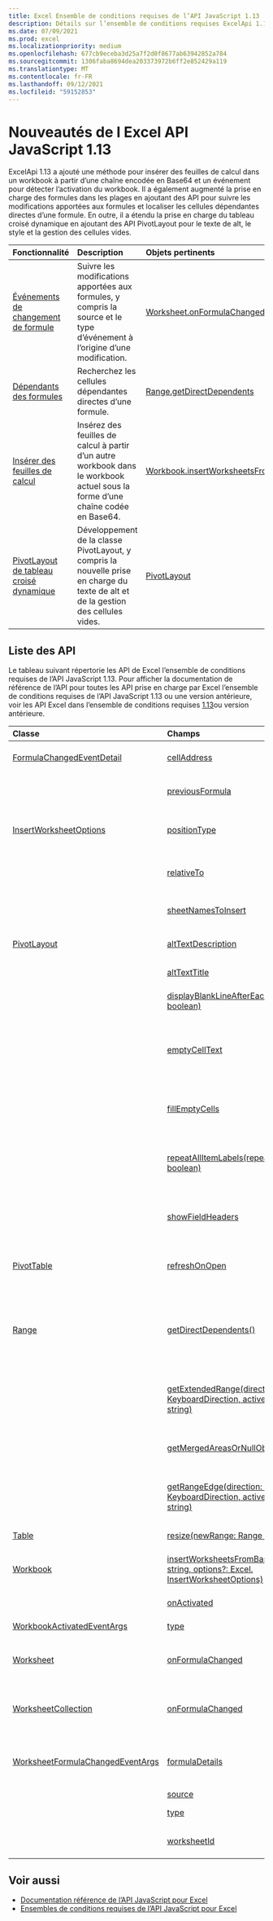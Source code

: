 ```yaml
---
title: Excel Ensemble de conditions requises de l’API JavaScript 1.13
description: Détails sur l’ensemble de conditions requises ExcelApi 1.13.
ms.date: 07/09/2021
ms.prod: excel
ms.localizationpriority: medium
ms.openlocfilehash: 677cb9eceba3d25a7f2d0f8677ab63942852a784
ms.sourcegitcommit: 1306faba8694dea203373972b6ff2e852429a119
ms.translationtype: MT
ms.contentlocale: fr-FR
ms.lasthandoff: 09/12/2021
ms.locfileid: "59152853"
---
```

# <a name="whats-new-in-excel-javascript-api-113"></a>Nouveautés de l Excel API JavaScript 1.13

ExcelApi 1.13 a ajouté une méthode pour insérer des feuilles de calcul dans un workbook à partir d’une chaîne encodée en Base64 et un événement pour détecter l’activation du workbook. Il a également augmenté la prise en charge des formules dans les plages en ajoutant des API pour suivre les modifications apportées aux formules et localiser les cellules dépendantes directes d’une formule. En outre, il a étendu la prise en charge du tableau croisé dynamique en ajoutant des API PivotLayout pour le texte de alt, le style et la gestion des cellules vides.

| Fonctionnalité | Description | Objets pertinents |
|:--- |:--- |:--- |
| [Événements de changement de formule](../../excel/excel-add-ins-worksheets.md#detect-formula-changes) | Suivre les modifications apportées aux formules, y compris la source et le type d’événement à l’origine d’une modification. | [Worksheet.onFormulaChanged](/javascript/api/excel/excel.worksheet#onFormulaChanged)|
| [Dépendants des formules](../../excel/excel-add-ins-ranges-precedents-dependents.md#get-the-direct-dependents-of-a-formula) | Recherchez les cellules dépendantes directes d’une formule. | [Range.getDirectDependents](/javascript/api/excel/excel.range#getDirectDependents__) |
| [Insérer des feuilles de calcul](../../excel//excel-add-ins-workbooks.md#insert-a-copy-of-an-existing-workbook-into-the-current-one) | Insérez des feuilles de calcul à partir d’un autre workbook dans le workbook actuel sous la forme d’une chaîne codée en Base64. | [Workbook.insertWorksheetsFromBase64](/javascript/api/excel/excel.workbook#insertWorksheetsFromBase64_base64File__options_) |
| [PivotLayout de tableau croisé dynamique](../../excel/excel-add-ins-pivottables.md#other-pivotlayout-functions) | Développement de la classe PivotLayout, y compris la nouvelle prise en charge du texte de alt et de la gestion des cellules vides. | [PivotLayout](/javascript/api/excel/excel.pivotlayout) |

## <a name="api-list"></a>Liste des API

Le tableau suivant répertorie les API de Excel l’ensemble de conditions requises de l’API JavaScript 1.13. Pour afficher la documentation de référence de l’API pour toutes les API prise en charge par Excel l’ensemble de conditions requises de l’API JavaScript 1.13 ou une version antérieure, voir les API Excel dans l’ensemble de conditions requises [1.13](/javascript/api/excel?view=excel-js-1.13&preserve-view=true)ou version antérieure.

| Classe | Champs | Description |
|:---|:---|:---|
|[FormulaChangedEventDetail](/javascript/api/excel/excel.formulachangedeventdetail)|[cellAddress](/javascript/api/excel/excel.formulachangedeventdetail#cellAddress)|Adresse de la cellule qui contient la formule modifiée.|
||[previousFormula](/javascript/api/excel/excel.formulachangedeventdetail#previousFormula)|Représente la formule précédente, avant qu’elle n’a été modifiée.|
|[InsertWorksheetOptions](/javascript/api/excel/excel.insertworksheetoptions)|[positionType](/javascript/api/excel/excel.insertworksheetoptions#positionType)|Position d’insertion, dans le livre de calcul actuel, des nouvelles feuilles de calcul.|
||[relativeTo](/javascript/api/excel/excel.insertworksheetoptions#relativeTo)|Feuille de calcul du manuel actuel référencé pour le `WorksheetPositionType` paramètre.|
||[sheetNamesToInsert](/javascript/api/excel/excel.insertworksheetoptions#sheetNamesToInsert)|Noms des feuilles de calcul individuelles à insérer.|
|[PivotLayout](/javascript/api/excel/excel.pivotlayout)|[altTextDescription](/javascript/api/excel/excel.pivotlayout#altTextDescription)|Description de texte de alt du tableau croisé dynamique.|
||[altTextTitle](/javascript/api/excel/excel.pivotlayout#altTextTitle)|Titre de texte de alt du tableau croisé dynamique.|
||[displayBlankLineAfterEachItem(display: boolean)](/javascript/api/excel/excel.pivotlayout#displayBlankLineAfterEachItem_display_)|Définit si une ligne vide doit être affichée après chaque élément.|
||[emptyCellText](/javascript/api/excel/excel.pivotlayout#emptyCellText)|Texte qui est automatiquement rempli dans n’importe quelle cellule vide du tableau croisé dynamique si `fillEmptyCells == true` .|
||[fillEmptyCells](/javascript/api/excel/excel.pivotlayout#fillEmptyCells)|Spécifie si les cellules vides du tableau croisé dynamique doivent être remplies avec le `emptyCellText` .|
||[repeatAllItemLabels(repeatLabels: boolean)](/javascript/api/excel/excel.pivotlayout#repeatAllItemLabels_repeatLabels_)|Définit le paramètre « Répéter toutes les étiquettes d’éléments » sur tous les champs du tableau croisé dynamique.|
||[showFieldHeaders](/javascript/api/excel/excel.pivotlayout#showFieldHeaders)|Spécifie si le tableau croisé dynamique affiche les en-têtes de champ (légendes de champ et les drop-downs de filtre).|
|[PivotTable](/javascript/api/excel/excel.pivottable)|[refreshOnOpen](/javascript/api/excel/excel.pivottable#refreshOnOpen)|Spécifie si le tableau croisé dynamique est actualisé à l’ouverture du manuel.|
|[Range](/javascript/api/excel/excel.range)|[getDirectDependents()](/javascript/api/excel/excel.range#getDirectDependents__)|Renvoie un objet qui représente la plage contenant tous les dépendants directs d’une cellule dans la même feuille de calcul ou `WorkbookRangeAreas` dans plusieurs feuilles de calcul.|
||[getExtendedRange(direction: Excel. KeyboardDirection, activeCell?: Range \| string)](/javascript/api/excel/excel.range#getExtendedRange_direction__activeCell_)|Renvoie un objet de plage qui inclut la plage actuelle et jusqu’au bord de la plage, en fonction de la direction fournie.|
||[getMergedAreasOrNullObject()](/javascript/api/excel/excel.range#getMergedAreasOrNullObject__)|Renvoie un objet RangeAreas qui représente les zones fusionnées dans cette plage.|
||[getRangeEdge(direction: Excel. KeyboardDirection, activeCell?: Range \| string)](/javascript/api/excel/excel.range#getRangeEdge_direction__activeCell_)|Renvoie un objet de plage qui est la cellule edge de la zone de données qui correspond à la direction fournie.|
|[Table](/javascript/api/excel/excel.table)|[resize(newRange: Range \| string)](/javascript/api/excel/excel.table#resize_newRange_)|Resize the table to the new range.|
|[Workbook](/javascript/api/excel/excel.workbook)|[insertWorksheetsFromBase64(base64File: string, options?: Excel. InsertWorksheetOptions)](/javascript/api/excel/excel.workbook#insertWorksheetsFromBase64_base64File__options_)|Insère les feuilles de calcul spécifiées à partir d’un workbook source dans le workbook actuel.|
||[onActivated](/javascript/api/excel/excel.workbook#onActivated)|Se produit lorsque le workbook est activé.|
|[WorkbookActivatedEventArgs](/javascript/api/excel/excel.workbookactivatedeventargs)|[type](/javascript/api/excel/excel.workbookactivatedeventargs#type)|Obtient le type de l’événement.|
|[Worksheet](/javascript/api/excel/excel.worksheet)|[onFormulaChanged](/javascript/api/excel/excel.worksheet#onFormulaChanged)|Se produit lorsqu’une ou plusieurs formules sont modifiées dans cette feuille de calcul.|
|[WorksheetCollection](/javascript/api/excel/excel.worksheetcollection)|[onFormulaChanged](/javascript/api/excel/excel.worksheetcollection#onFormulaChanged)|Se produit lorsqu’une ou plusieurs formules sont modifiées dans une feuille de calcul de cette collection.|
|[WorksheetFormulaChangedEventArgs](/javascript/api/excel/excel.worksheetformulachangedeventargs)|[formulaDetails](/javascript/api/excel/excel.worksheetformulachangedeventargs#formulaDetails)|Obtient un tableau `FormulaChangedEventDetail` d’objets, qui contient les détails sur toutes les formules modifiées.|
||[source](/javascript/api/excel/excel.worksheetformulachangedeventargs#source)|Source de l'événement.|
||[type](/javascript/api/excel/excel.worksheetformulachangedeventargs#type)|Obtient le type de l’événement.|
||[worksheetId](/javascript/api/excel/excel.worksheetformulachangedeventargs#worksheetId)|Obtient l’ID de la feuille de calcul dans laquelle la formule a été modifiée.|

## <a name="see-also"></a>Voir aussi

- [Documentation référence de l’API JavaScript pour Excel](/javascript/api/excel?view=excel-js-1.13&preserve-view=true)
- [Ensembles de conditions requises de l’API JavaScript pour Excel](excel-api-requirement-sets.md)
